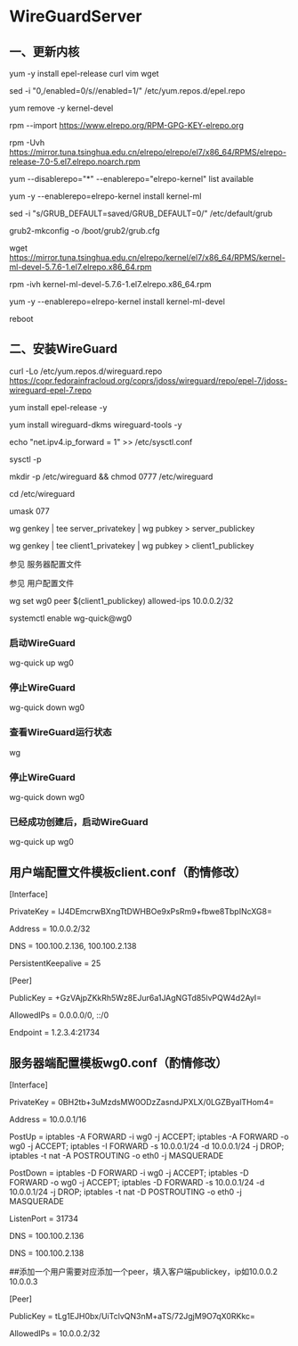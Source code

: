 # WireGuardServer

## 一、更新内核
yum -y install epel-release curl vim wget

sed -i "0,/enabled=0/s//enabled=1/" /etc/yum.repos.d/epel.repo

yum remove -y kernel-devel

rpm --import https://www.elrepo.org/RPM-GPG-KEY-elrepo.org

rpm -Uvh https://mirror.tuna.tsinghua.edu.cn/elrepo/elrepo/el7/x86_64/RPMS/elrepo-release-7.0-5.el7.elrepo.noarch.rpm

yum --disablerepo="*" --enablerepo="elrepo-kernel" list available

yum -y --enablerepo=elrepo-kernel install kernel-ml

sed -i "s/GRUB_DEFAULT=saved/GRUB_DEFAULT=0/" /etc/default/grub

grub2-mkconfig -o /boot/grub2/grub.cfg

wget https://mirror.tuna.tsinghua.edu.cn/elrepo/kernel/el7/x86_64/RPMS/kernel-ml-devel-5.7.6-1.el7.elrepo.x86_64.rpm

rpm -ivh kernel-ml-devel-5.7.6-1.el7.elrepo.x86_64.rpm

yum -y --enablerepo=elrepo-kernel install kernel-ml-devel

reboot

## 二、安装WireGuard

curl -Lo /etc/yum.repos.d/wireguard.repo https://copr.fedorainfracloud.org/coprs/jdoss/wireguard/repo/epel-7/jdoss-wireguard-epel-7.repo

yum install epel-release -y

yum install wireguard-dkms wireguard-tools -y

echo "net.ipv4.ip_forward = 1" >> /etc/sysctl.conf

sysctl -p

mkdir -p /etc/wireguard && chmod 0777 /etc/wireguard

cd /etc/wireguard

umask 077

wg genkey | tee server_privatekey | wg pubkey > server_publickey

wg genkey | tee client1_privatekey | wg pubkey > client1_publickey

参见 服务器配置文件

参见 用户配置文件

wg set wg0 peer $(client1_publickey) allowed-ips 10.0.0.2/32

systemctl enable wg-quick@wg0

### 启动WireGuard
wg-quick up wg0

### 停止WireGuard
wg-quick down wg0

### 查看WireGuard运行状态
wg

### 停止WireGuard
wg-quick down wg0

### 已经成功创建后，启动WireGuard
wg-quick up wg0

## 用户端配置文件模板client.conf（酌情修改）

[Interface]

PrivateKey = IJ4DEmcrwBXngTtDWHBOe9xPsRm9+fbwe8TbpINcXG8=

Address = 10.0.0.2/32

DNS = 100.100.2.136, 100.100.2.138

PersistentKeepalive = 25

[Peer]

PublicKey = +GzVAjpZKkRh5Wz8EJur6a1JAgNGTd85lvPQW4d2AyI=

AllowedIPs = 0.0.0.0/0, ::/0

Endpoint = 1.2.3.4:21734

## 服务器端配置模板wg0.conf（酌情修改）

[Interface]

PrivateKey = 0BH2tb+3uMzdsMW0ODzZasndJPXLX/0LGZByalTHom4= 

Address = 10.0.0.1/16 

PostUp   = iptables -A FORWARD -i wg0 -j ACCEPT; iptables -A FORWARD -o wg0 -j ACCEPT; iptables -I FORWARD -s 10.0.0.1/24 -d 10.0.0.1/24 -j DROP; iptables -t nat -A POSTROUTING -o eth0 -j MASQUERADE

PostDown = iptables -D FORWARD -i wg0 -j ACCEPT; iptables -D FORWARD -o wg0 -j ACCEPT; iptables -D FORWARD -s 10.0.0.1/24 -d 10.0.0.1/24 -j DROP; iptables -t nat -D POSTROUTING -o eth0 -j MASQUERADE

ListenPort = 31734

DNS = 100.100.2.136

DNS = 100.100.2.138

##添加一个用户需要对应添加一个peer，填入客户端publickey，ip如10.0.0.2 10.0.0.3

[Peer]

PublicKey = tLg1EJH0bx/UiTclvQN3nM+aTS/72JgjM9O7qX0RKkc=

AllowedIPs = 10.0.0.2/32
